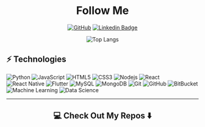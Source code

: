 <div align="center">
  <h1 align="center">Follow Me</h1>
  
  [![GitHub](https://img.shields.io/badge/-GitHub-181717?style=flat-square&logo=github&logoColor=white&link=https://github.com/ImNotDarren)](https://github.com/ImNotDarren)
  [![Linkedin Badge](https://img.shields.io/badge/-Linkedin-blue?style=flat-square&logo=Linkedin&logoColor=white&link=https://www.linkedin.com/in/darren-sizuo-liu/)](https://www.linkedin.com/in/darren-sizuo-liu/)

  ![Top Langs](https://github-readme-stats.vercel.app/api/top-langs/?username=ImNotDarren&layout=donut)
</div>

## ⚡ Technologies

![Python](https://img.shields.io/badge/-Python-black?style=flat-square&logo=python)
![JavaScript](https://img.shields.io/badge/-JavaScript-black?style=flat-square&logo=javascript)
![HTML5](https://img.shields.io/badge/-HTML5-E34F26?style=flat-square&logo=html5&logoColor=white)
![CSS3](https://img.shields.io/badge/-CSS3-1572B6?style=flat-square&logo=css3)
![Nodejs](https://img.shields.io/badge/-Nodejs-black?style=flat-square&logo=Node.js)
![React](https://img.shields.io/badge/-React-black?style=flat-square&logo=react)
![React Native](https://img.shields.io/badge/-React%20Native-black?style=flat-square&logo=react)
![Flutter](https://img.shields.io/badge/-Flutter-blue?style=flat-square&logo=flutter)
![MySQL](https://img.shields.io/badge/-MySQL-black?style=flat-square&logo=mysql)
![MongoDB](https://img.shields.io/badge/-MongoDB-black?style=flat-square&logo=mongodb)
![Git](https://img.shields.io/badge/-Git-black?style=flat-square&logo=git)
![GitHub](https://img.shields.io/badge/-GitHub-181717?style=flat-square&logo=github)
![BitBucket](https://img.shields.io/badge/-BitBucket-darkblue?style=flat-square&logo=bitbucket)
![Machine Learning](https://img.shields.io/badge/-Machine%20Learning-black?style=flat-square&logo=tensorflow&logoColor=FF6F00)
![Data Science](https://img.shields.io/badge/-Data%20Science-brown?style=flat-square&logo=jupyter&logoColor=F37626)

<hr>

<h2  align="center">💻 Check Out My Repos ⬇️ </h2>

